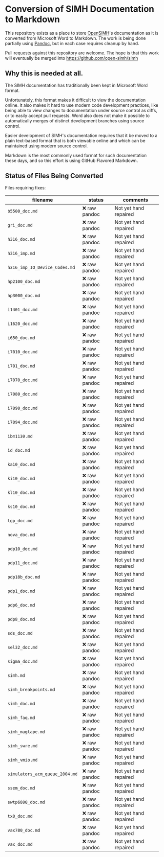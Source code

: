 # Conversion of SIMH Documentation to Markdown

This repository exists as a place to store
[OpenSIMH](https://opensimh.org)'s documentation as it is converted
from Microsoft Word to Markdown. The work is being done partially
using [Pandoc](https://pandoc.org), but in each case requires cleanup
by hand.

Pull requests against this repository are welcome. The hope is that
this work will eventually be merged into
https://github.com/open-simh/simh

## Why this is needed at all.

The SIMH documentation has traditionally been kept in Microsoft Word
format.

Unfortunately, this format makes it difficult to view the
documentation online. It also makes it hard to use modern code
development practices, like being able to view changes to
documentation under source control as diffs, or to easily accept pull
requests. Word also does not make it possible to automatically merges
of distinct development branches using source control.

Easier development of SIMH's documentation requires that it be moved
to a plain text-based format that is both viewable online and which
can be maintained using modern source control.

Markdown is the most commonly used format for such documentation these
days, and so this effort is using GitHub Flavored Markdown.

## Status of Files Being Converted

Files requiring fixes:


| filename                         | status      | comments              |
| -------------------------------- | ----------- | --------------------- |
| `b5500_doc.md`                 | ❌ raw pandoc | Not yet hand repaired |
| `gri_doc.md`                   | ❌ raw pandoc | Not yet hand repaired |
| `h316_doc.md`                  | ❌ raw pandoc | Not yet hand repaired |
| `h316_imp.md`                  | ❌ raw pandoc | Not yet hand repaired |
| `h316_imp_IO_Device_Codes.md`  | ❌ raw pandoc | Not yet hand repaired |
| `hp2100_doc.md`                | ❌ raw pandoc | Not yet hand repaired |
| `hp3000_doc.md`                | ❌ raw pandoc | Not yet hand repaired |
| `i1401_doc.md`                 | ❌ raw pandoc | Not yet hand repaired |
| `i1620_doc.md`                 | ❌ raw pandoc | Not yet hand repaired |
| `i650_doc.md`                  | ❌ raw pandoc | Not yet hand repaired |
| `i7010_doc.md`                 | ❌ raw pandoc | Not yet hand repaired |
| `i701_doc.md`                  | ❌ raw pandoc | Not yet hand repaired |
| `i7070_doc.md`                 | ❌ raw pandoc | Not yet hand repaired |
| `i7080_doc.md`                 | ❌ raw pandoc | Not yet hand repaired |
| `i7090_doc.md`                 | ❌ raw pandoc | Not yet hand repaired |
| `i7094_doc.md`                 | ❌ raw pandoc | Not yet hand repaired |
| `ibm1130.md`                   | ❌ raw pandoc | Not yet hand repaired |
| `id_doc.md`                    | ❌ raw pandoc | Not yet hand repaired |
| `ka10_doc.md`                  | ❌ raw pandoc | Not yet hand repaired |
| `ki10_doc.md`                  | ❌ raw pandoc | Not yet hand repaired |
| `kl10_doc.md`                  | ❌ raw pandoc | Not yet hand repaired |
| `ks10_doc.md`                  | ❌ raw pandoc | Not yet hand repaired |
| `lgp_doc.md`                   | ❌ raw pandoc | Not yet hand repaired |
| `nova_doc.md`                  | ❌ raw pandoc | Not yet hand repaired |
| `pdp10_doc.md`                 | ❌ raw pandoc | Not yet hand repaired |
| `pdp11_doc.md`                 | ❌ raw pandoc | Not yet hand repaired |
| `pdp18b_doc.md`                | ❌ raw pandoc | Not yet hand repaired |
| `pdp1_doc.md`                  | ❌ raw pandoc | Not yet hand repaired |
| `pdp6_doc.md`                  | ❌ raw pandoc | Not yet hand repaired |
| `pdp8_doc.md`                  | ❌ raw pandoc | Not yet hand repaired |
| `sds_doc.md`                   | ❌ raw pandoc | Not yet hand repaired |
| `sel32_doc.md`                 | ❌ raw pandoc | Not yet hand repaired |
| `sigma_doc.md`                 | ❌ raw pandoc | Not yet hand repaired |
| `simh.md`                      | ❌ raw pandoc | Not yet hand repaired |
| `simh_breakpoints.md`          | ❌ raw pandoc | Not yet hand repaired |
| `simh_doc.md`                  | ❌ raw pandoc | Not yet hand repaired |
| `simh_faq.md`                  | ❌ raw pandoc | Not yet hand repaired |
| `simh_magtape.md`              | ❌ raw pandoc | Not yet hand repaired |
| `simh_swre.md`                 | ❌ raw pandoc | Not yet hand repaired |
| `simh_vmio.md`                 | ❌ raw pandoc | Not yet hand repaired |
| `simulators_acm_queue_2004.md` | ❌ raw pandoc | Not yet hand repaired |
| `ssem_doc.md`                  | ❌ raw pandoc | Not yet hand repaired |
| `swtp6800_doc.md`              | ❌ raw pandoc | Not yet hand repaired |
| `tx0_doc.md`                   | ❌ raw pandoc | Not yet hand repaired |
| `vax780_doc.md`                | ❌ raw pandoc | Not yet hand repaired |
| `vax_doc.md`                   | ❌ raw pandoc | Not yet hand repaired |

